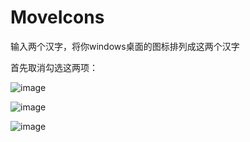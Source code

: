 # MoveIcons
输入两个汉字，将你windows桌面的图标排列成这两个汉字

首先取消勾选这两项：

![image](https://github.com/dou131/MoveIcons/assets/56707136/9304f263-f92c-4803-9ff9-76e86f0d925e)

![image](https://github.com/dou131/MoveIcons/assets/56707136/69d911a3-c6bb-4335-8b47-b7f0efbb1af3)

![image](https://github.com/dou131/MoveIcons/assets/56707136/6624dcf6-b91b-40c3-84c0-68e286cc0206)
